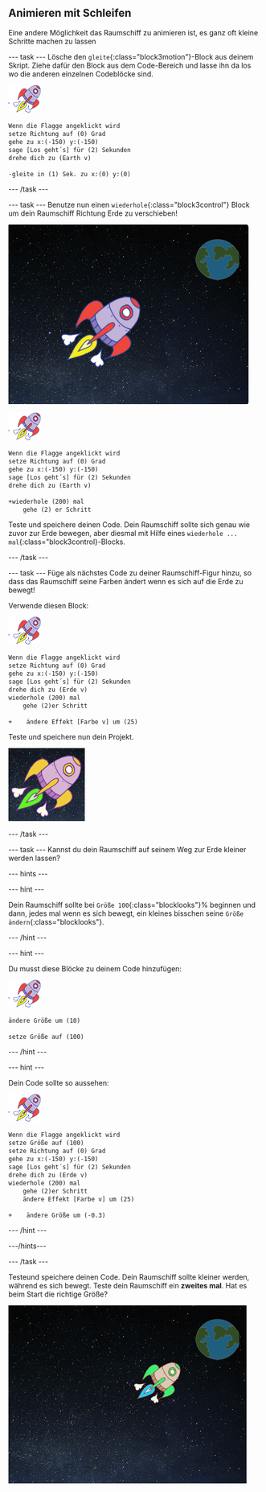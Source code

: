 ## Animieren mit Schleifen

Eine andere Möglichkeit das Raumschiff zu animieren ist, es ganz oft kleine Schritte machen zu lassen

\--- task \--- Lösche den `gleite`{:class="block3motion"}-Block aus deinem Skript. Ziehe dafür den Block aus dem Code-Bereich und lasse ihn da los wo die anderen einzelnen Codeblöcke sind.

![Raumschiff-Figur](images/sprite-spaceship.png)

```blocks3
Wenn die Flagge angeklickt wird
setze Richtung auf (0) Grad
gehe zu x:(-150) y:(-150)
sage [Los geht´s] für (2) Sekunden
drehe dich zu (Earth v)

-gleite in (1) Sek. zu x:(0) y:(0)
```

\--- /task \---

\--- task \--- Benutze nun einen `wiederhole`{:class="block3control"} Block um dein Raumschiff Richtung Erde zu verschieben!

![Test einer Raumschiff-Animation](images/space-animate-stage.png)

![Raumschiff-Figur](images/sprite-spaceship.png)

```blocks3
Wenn die Flagge angeklickt wird
setze Richtung auf (0) Grad
gehe zu x:(-150) y:(-150)
sage [Los geht´s] für (2) Sekunden
drehe dich zu (Earth v)

+wiederhole (200) mal
    gehe (2) er Schritt
```

Teste und speichere deinen Code. Dein Raumschiff sollte sich genau wie zuvor zur Erde bewegen, aber diesmal mit Hilfe eines `wiederhole ... mal`{:class="block3control}-Blocks.

\--- /task \---

\--- task \--- Füge als nächstes Code zu deiner Raumschiff-Figur hinzu, so dass das Raumschiff seine Farben ändert wenn es sich auf die Erde zu bewegt!

Verwende diesen Block:

![Raumschiff-Figur](images/sprite-spaceship.png)

```blocks3
Wenn die Flagge angeklickt wird
setze Richtung auf (0) Grad
gehe zu x:(-150) y:(-150)
sage [Los geht´s] für (2) Sekunden
drehe dich zu (Erde v)
wiederhole (200) mal
    gehe (2)er Schritt

+    ändere Effekt [Farbe v] um (25)
```

Teste und speichere nun dein Projekt.

![Test eines die Farbe wechselnden Raumschiffs](images/space-colour-test.png)

\--- /task \---

\--- task \--- Kannst du dein Raumschiff auf seinem Weg zur Erde kleiner werden lassen?

\--- hints \---

\--- hint \---

Dein Raumschiff sollte bei `Größe 100`{:class="blocklooks"}% beginnen und dann, jedes mal wenn es sich bewegt, ein kleines bisschen seine `Größe ändern`{:class="blocklooks"}.

\--- /hint \---

\--- hint \---

Du musst diese Blöcke zu deinem Code hinzufügen:

![Raumschiff-Figur](images/sprite-spaceship.png)

```blocks3
ändere Größe um (10)

setze Größe auf (100)
```

\--- /hint \---

\--- hint \---

Dein Code sollte so aussehen:

![Raumschiff-Figur](images/sprite-spaceship.png)

```blocks3
Wenn die Flagge angeklickt wird
setze Größe auf (100)
setze Richtung auf (0) Grad
gehe zu x:(-150) y:(-150)
sage [Los geht´s] für (2) Sekunden
drehe dich zu (Erde v)
wiederhole (200) mal
    gehe (2)er Schritt
    ändere Effekt [Farbe v] um (25)

+    ändere Größe um (-0.3)
```

\--- /hint \---

\---/hints\---

\--- /task \---

Testeund speichere deinen Code. Dein Raumschiff sollte kleiner werden, während es sich bewegt. Teste dein Raumschiff ein **zweites mal**. Hat es beim Start die richtige Größe?

![Test eines kleiner werdenden Raumschiffs](images/space-size-test.png)